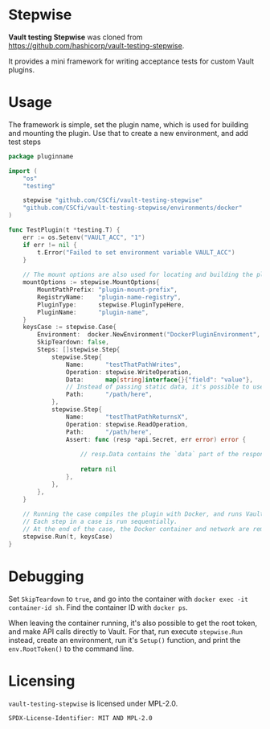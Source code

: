 # Stepwise
**Vault testing Stepwise** was cloned from https://github.com/hashicorp/vault-testing-stepwise.

It provides a mini framework for writing acceptance tests for custom Vault plugins.

# Usage

The framework is simple, set the plugin name, which is used for building and mounting the plugin. Use that to create a new environment, and add test steps

```go
package pluginname

import (
	"os"
	"testing"

	stepwise "github.com/CSCfi/vault-testing-stepwise"
	"github.com/CSCfi/vault-testing-stepwise/environments/docker"
)

func TestPlugin(t *testing.T) {
	err := os.Setenv("VAULT_ACC", "1")
	if err != nil {
		t.Error("Failed to set environment variable VAULT_ACC")
	}
	
	// The mount options are also used for locating and building the plugin
	mountOptions := stepwise.MountOptions{
		MountPathPrefix: "plugin-mount-prefix",
		RegistryName:    "plugin-name-registry",
		PluginType:      stepwise.PluginTypeHere,
		PluginName:      "plugin-name",
	}
	keysCase := stepwise.Case{
		Environment:  docker.NewEnvironment("DockerPluginEnvironment", &mountOptions),
		SkipTeardown: false,
		Steps: []stepwise.Step{
			stepwise.Step{
				Name:      "testThatPathWrites",
				Operation: stepwise.WriteOperation,
				Data:      map[string]interface{}{"field": "value"},
				// Instead of passing static data, it's possible to use GetData with a function that returns the data    
				Path:      "/path/here",
			},
			stepwise.Step{
                Name:      "testThatPathReturnsX",
                Operation: stepwise.ReadOperation,
                Path:      "/path/here",
                Assert: func (resp *api.Secret, err error) error {
                
                    // resp.Data contains the `data` part of the response from Vault
                    
                    return nil
                },
            },
		},
	}
	
    // Running the case compiles the plugin with Docker, and runs Vault with the plugin enabled.
    // Each step in a case is run sequentially.
    // At the end of the case, the Docker container and network are removed, unless `SkipTeardown` is set to `true`
    stepwise.Run(t, keysCase)
}
```

# Debugging

Set `SkipTeardown` to `true`, and go into the container with `docker exec -it container-id sh`. Find the container ID with `docker ps`.

When leaving the container running, it's also possible to get the root token, and make API calls directly to Vault.
For that, run execute `stepwise.Run` instead, create an environment, run it's `Setup()` function, and print the `env.RootToken()` to the command line.

# Licensing

`vault-testing-stepwise` is licensed under MPL-2.0.

`SPDX-License-Identifier: MIT AND MPL-2.0`
